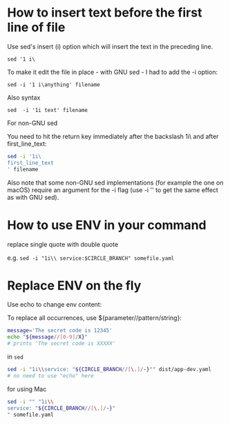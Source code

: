 # How to insert text before the first line of file

Use sed's insert (i) option which will insert the text in the preceding line.

`sed '1 i\`

To make it edit the file in place - with GNU sed - I had to add the -i option:

`sed -i '1 i\anything' filename`

Also syntax

`sed  -i '1i text' filename`

For non-GNU sed

You need to hit the return key immediately after the backslash 1i\ and after first_line_text:

```bash
sed -i '1i\
first_line_text
' filename
```

Also note that some non-GNU sed implementations (for example the one on macOS) require an argument for the -i flag (use -i '' to get the same effect as with GNU sed).


# How to use ENV in your command

replace single quote with double quote

e.g. `sed -i "1i\\ service:$CIRCLE_BRANCH" somefile.yaml`

# Replace ENV on the fly

Use echo to change env content:

To replace all occurrences, use ${parameter//pattern/string}:

```bash
message='The secret code is 12345'
echo "${message//[0-9]/X}"           
# prints 'The secret code is XXXXX'
```

in `sed`

```bash
sed -i "1i\\service: "${CIRCLE_BRANCH//[\.]/-}"" dist/app-dev.yaml
# no need to use "echo" here
```

for using Mac

```bash
sed -i "" "1i\\               
service: "${CIRCLE_BRANCH//[\.]/-}"
" somefile.yaml
```
